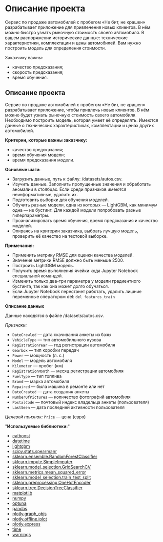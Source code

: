 # Описание проекта
Сервис по продаже автомобилей с пробегом «Не бит, не крашен» разрабатывает приложение для привлечения новых клиентов. В нём можно быстро узнать рыночную стоимость своего автомобиля. В вашем распоряжении исторические данные: технические характеристики, комплектации и цены автомобилей. Вам нужно построить модель для определения стоимости. 

Заказчику важны:

- качество предсказания;
- скорость предсказания;
- время обучения.
## Описание проекта

Сервис по продаже автомобилей с пробегом «Не бит, не крашен» разрабатывает приложение, чтобы привлечь новых клиентов. В нём можно будет узнать рыночную стоимость своего автомобиля. 
Необходимо построить модель, которая умеет её определять. Имеются данные о технических характеристиках, комплектации и ценах других автомобилей.

**Критерии, которые важны заказчику:**

* качество предсказания;
* время обучения модели;
* время предсказания модели.

**Основные шаги:**

* Загрузить данные, путь к файлу: /datasets/autos.csv.
* Изучить данные. Заполнить пропущенные значения и обработать аномалии в столбцах. Если среди признаков имеются неинформативные, удалить их.
* Подготовить выборки для обучения моделей.
* Обучить разные модели, одна из которых — LightGBM, как минимум одна — не бустинг. Для каждой модели попробовать разные гиперпараметры.
* Проанализировать время обучения, время предсказания и качество моделей.
* Опираясь на критерии заказчика, выбрать лучшую модель, проверить её качество на тестовой выборке.

**Примечания:**

- Применить метрику RMSE для оценки качества моделей.
- Значение метрики RMSE должно быть меньше 2500.
- Построить LightGBM модель.
- Получить время выполнения ячейки кода Jupyter Notebook специальной командой.
- Изменить только два-три параметра у модели градиентного бустинга, так как она может долго обучаться.
- Если Jupyter Notebook перестанет работать, удалить лишние переменные оператором del:
`del features_train`

**Описание данных**

Данные находятся в файле /datasets/autos.csv.

*Признаки:*

* `DateCrawled` — дата скачивания анкеты из базы
* `VehicleType` — тип автомобильного кузова
* `RegistrationYear` — год регистрации автомобиля
* `Gearbox` — тип коробки передач
* `Power` — мощность (л. с.)
* `Model` — модель автомобиля
* `Kilometer` — пробег (км)
* `RegistrationMonth` — месяц регистрации автомобиля
* `FuelType` — тип топлива
* `Brand` — марка автомобиля
* `Repaired` — была машина в ремонте или нет
* `DateCreated` — дата создания анкеты
* `NumberOfPictures` — количество фотографий автомобиля
* `PostalCode` — почтовый индекс владельца анкеты (пользователя)
* `LastSeen` — дата последней активности пользователя

*Целевой признак:*
`Price` — цена (евро)

"**Используемые библиотеки:**"
- [catboost](https://catboost.ai/)
- [datetime](https://docs.python.org/3/library/datetime.html)
- [lightgbm](https://lightgbm.readthedocs.io/en/latest/)
- [scipy.stats.spearmanr](https://docs.scipy.org/doc/scipy/reference/generated/scipy.stats.spearmanr.html)
- [sklearn.ensemble.RandomForestClassifier](https://scikit-learn.org/stable/modules/generated/sklearn.ensemble.RandomForestClassifier.html)
- [sklearn.impute.SimpleImputer](https://scikit-learn.org/stable/modules/generated/sklearn.impute.SimpleImputer.html)
- [sklearn.model_selection.GridSearchCV](https://scikit-learn.org/stable/modules/generated/sklearn.model_selection.GridSearchCV.html)
- [sklearn.metrics.mean_squared_error](https://scikit-learn.org/stable/modules/generated/sklearn.metrics.mean_squared_error.html)
- [sklearn.model_selection.train_test_split](https://scikit-learn.org/stable/modules/generated/sklearn.model_selection.train_test_split.html)
- [sklearn.preprocessing.OneHotEncoder](https://scikit-learn.org/stable/modules/generated/sklearn.preprocessing.OneHotEncoder.html)
- [sklearn.tree.DecisionTreeClassifier](https://scikit-learn.org/stable/modules/generated/sklearn.tree.DecisionTreeClassifier.html)
- [matplotlib](https://matplotlib.org/)
- [numpy](https://numpy.org/)
- [optuna](https://optuna.org/)
- [pandas](https://pandas.pydata.org/)
- [plotly.graph_objs](https://plotly.com/python/graph-objects/)
- [plotly.offline.iplot](https://plotly.com/python/offline/)
- [plotly.express](https://plotly.com/python/plotly-express/)
- [time](https://docs.python.org/3/library/time.html)
- [warnings](https://docs.python.org/3/library/warnings.html)

